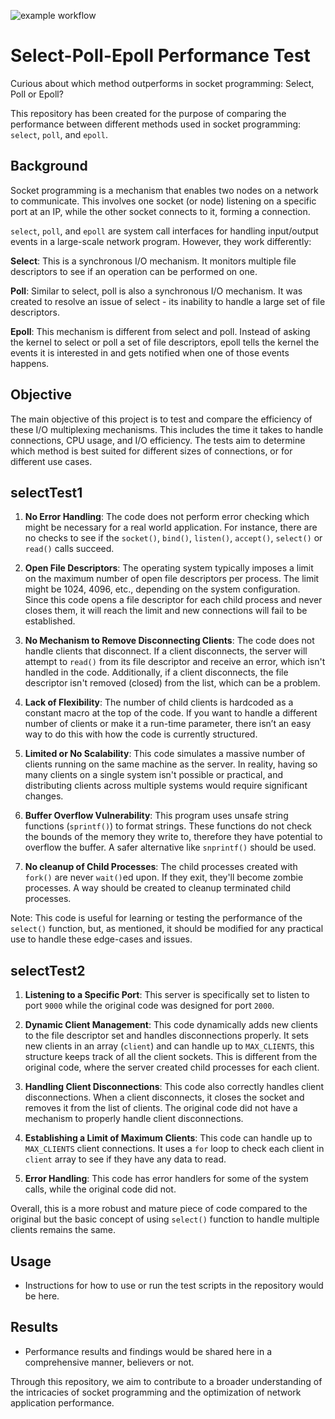 ![example workflow](https://github.com/jakub-michalik/select-poll-epoll-performance-test/actions/workflows/cmake-single-platform.yml/badge.svg)

# Select-Poll-Epoll Performance Test 

Curious about which method outperforms in socket programming: Select, Poll or Epoll?

This repository has been created for the purpose of comparing the performance between different methods used in socket programming: `select`, `poll`, and `epoll`.

## Background

Socket programming is a mechanism that enables two nodes on a network to communicate. This involves one socket (or node) listening on a specific port at an IP, while the other socket connects to it, forming a connection.

`select`, `poll`, and `epoll` are system call interfaces for handling input/output events in a large-scale network program. However, they work differently:

**Select**: This is a synchronous I/O mechanism. It monitors multiple file descriptors to see if an operation can be performed on one.

**Poll**: Similar to select, poll is also a synchronous I/O mechanism. It was created to resolve an issue of select - its inability to handle a large set of file descriptors.

**Epoll**: This mechanism is different from select and poll. Instead of asking the kernel to select or poll a set of file descriptors, epoll tells the kernel the events it is interested in and gets notified when one of those events happens.

## Objective

The main objective of this project is to test and compare the efficiency of these I/O multiplexing mechanisms. This includes the time it takes to handle connections, CPU usage, and I/O efficiency. The tests aim to determine which method is best suited for different sizes of connections, or for different use cases.

## selectTest1

1. **No Error Handling**: The code does not perform error checking which might be necessary for a real world application. For instance, there are no checks to see if the `socket()`, `bind()`, `listen()`, `accept()`, `select()` or `read()` calls succeed.

2. **Open File Descriptors**: The operating system typically imposes a limit on the maximum number of open file descriptors per process. The limit might be 1024, 4096, etc., depending on the system configuration. Since this code opens a file descriptor for each child process and never closes them, it will reach the limit and new connections will fail to be established.

3. **No Mechanism to Remove Disconnecting Clients**: The code does not handle clients that disconnect. If a client disconnects, the server will attempt to `read()` from its file descriptor and receive an error, which isn't handled in the code. Additionally, if a client disconnects, the file descriptor isn't removed (closed) from the list, which can be a problem.

4. **Lack of Flexibility**: The number of child clients is hardcoded as a constant macro at the top of the code. If you want to handle a different number of clients or make it a run-time parameter, there isn’t an easy way to do this with how the code is currently structured.

5. **Limited or No Scalability**: This code simulates a massive number of clients running on the same machine as the server. In reality, having so many clients on a single system isn't possible or practical, and distributing clients across multiple systems would require significant changes. 

6. **Buffer Overflow Vulnerability**: This program uses unsafe string functions (`sprintf()`) to format strings. These functions do not check the bounds of the memory they write to, therefore they have potential to overflow the buffer. A safer alternative like `snprintf()` should be used.

7. **No cleanup of Child Processes**: The child processes created with `fork()` are never `wait()`ed upon. If they exit, they'll become zombie processes. A way should be created to cleanup terminated child processes. 

Note: This code is useful for learning or testing the performance of the `select()` function, but, as mentioned, it should be modified for any practical use to handle these edge-cases and issues.

## selectTest2

1. **Listening to a Specific Port**: This server is specifically set to listen to port `9000` while the original code was designed for port `2000`.

2. **Dynamic Client Management**: This code dynamically adds new clients to the file descriptor set and handles disconnections properly. It sets new clients in an array (`client`) and can handle up to `MAX_CLIENTS`, this structure keeps track of all the client sockets. This is different from the original code, where the server created child processes for each client.

3. **Handling Client Disconnections**: This code also correctly handles client disconnections. When a client disconnects, it closes the socket and removes it from the list of clients. The original code did not have a mechanism to properly handle client disconnections.

4. **Establishing a Limit of Maximum Clients**: This code can handle up to `MAX_CLIENTS` client connections. It uses a `for` loop to check each client in `client` array to see if they have any data to read.

5. **Error Handling**: This code has error handlers for some of the system calls, while the original code did not.

Overall, this is a more robust and mature piece of code compared to the original but the basic concept of using `select()` function to handle multiple clients remains the same.

## Usage

* Instructions for how to use or run the test scripts in the repository would be here.

## Results

* Performance results and findings would be shared here in a comprehensive manner, believers or not.

Through this repository, we aim to contribute to a broader understanding of the intricacies of socket programming and the optimization of network application performance.
